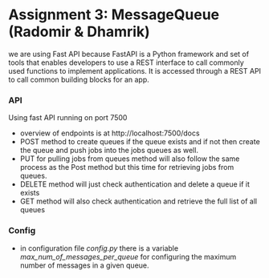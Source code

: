 # Assignment 3: MessageQueue (Radomir & Dhamrik)

we are using Fast API because FastAPI is a Python framework and set of tools that enables developers to use a REST interface to call commonly used functions to implement applications. It is accessed through a REST API to call common building blocks for an app.


### API
Using fast API running on port 7500
- overview of endpoints is at http://localhost:7500/docs
- POST method to create queues if the queue exists and if not then create the queue and push jobs into the jobs queues as well. 
- PUT for pulling jobs from queues method will also follow the same process as the Post method but this time for retrieving jobs from queues. 
- DELETE method will just check authentication and delete a queue if it exists 
- GET method will also check authentication and retrieve the full list of all queues 

### Config
- in configuration file *config.py* there is a variable *max_num_of_messages_per_queue* for configuring the maximum number of messages in a given queue.
